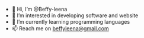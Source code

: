 - 👋 Hi, I’m @Beffy-leena
- 👀 I’m interested in developing software and website
- 🌱 I’m currently learning programming languages
- 📫 Reach me on beffyleena@gmail.com

<!---
Beffy-leena/Beffy-leena is a ✨ special ✨ repository because its `README.md` (this file) appears on your GitHub profile.
You can click the Preview link to take a look at your changes.
--->
